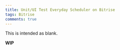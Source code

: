```yaml
---
title: Unit/UI Test Everyday Scheduler on Bitrise
tags: Bitrise
comments: true
---
```


This is intended as blank.

**WIP**
